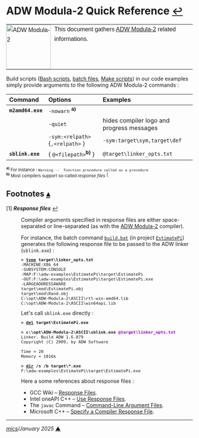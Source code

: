 # <span id="top">ADW Modula-2 Quick Reference</span> <span style="font-size:90%;">[↩](README.md#top)</span>

<table style="font-family:Helvetica,Arial;line-height:1.6;">
  <tr>
  <td style="border:0;padding:0 10px 0 0;;min-width:120px;"><a href="https://www.modula2.org/adwm2/"><img src="./docs/images/m2.svg" width="120" alt="ADW Modula-2"/></a></td>
  <td style="border:0;padding:0;vertical-align:text-top;">This document gathers <a href="https://www.modula2.org/adwm2/" rel="external">ADW Modula-2</a> related informations.
  </td>
  </tr>
</table>

Build scripts (<a href="https://cloudblogs.microsoft.com/opensource/2023/02/21/introducing-bash-for-beginners/" rel="external">Bash scripts</a>, <a href="https://en.wikibooks.org/wiki/Windows_Batch_Scripting" rel="external">batch files</a>, <a href="https://makefiletutorial.com/" rel="external">Make scripts</a>) in our code examples simply provide arguments to the following ADW Modula-2 commands :

| Command           | Options                          | Examples |
|:------------------|:---------------------------------|:---------|
| **`m2amd64.exe`** | `-nowarn` <sup><b>a)</b></sup>   | |
|                   | `-quiet`                         | hides compiler logo and progress messages |
|                   | `-sym:<relpath>` {`,<relpath>` } | `-sym:target\sym,target\def` |
| **`sblink.exe`**  | { `@<filepath>`<sup><b>b)</b></sup> }                | `@target\linker_opts.txt`| 
<div style="font-size:80%;">
<sup><b>a)</b></sup> For instance : <code>Warning --  Function procedure called as a procedure</code><br/>
<sup><b>b)</b></sup> Most compilers support so-called <i>response files</i> <sup id="anchor_01"><a href="#footnote_01">1</a></sup>.
</div>

<!--=======================================================================-->

## <span id="footnotes">Footnotes</span> [**&#x25B4;**](#top)

<span id="footnote_01">[1]</span> ***Response files*** [↩](#anchor_01)

<dl><dd>
<p>Compiler arguments specified in response files are either space-separated or line-separated (as with the <a href="https://www.modula2.org/adwm2/">ADW Modula-2</a> compiler).</p>
For instance, the batch command <a href="./adw-examples/EstimatePi/build.bat"><code>build.bat</code></a> (in project <a href="./adw-examples/EstimatePi/"><code>EstimatePi</code></a>) generates the following response file to be passed to the ADW linker  (<code>sblink.exe</code>) :
<pre style="font-size:80%;">
<b>&gt; <a href="https://learn.microsoft.com/en-us/windows-server/administration/windows-commands/type" rel="external">type</a> target\linker_opts.txt</b>
-MACHINE:X86_64
-SUBSYSTEM:CONSOLE
-MAP:F:\adw-examples\EstimatePi\target\EstimatePi
-OUT:F:\adw-examples\EstimatePi\target\EstimatePi.exe
-LARGEADDRESSAWARE
target\mod\EstimatePi.obj
target\mod\Rand.obj
C:\opt\ADW-Modula-2\ASCII\rtl-win-amd64.lib
C:\opt\ADW-Modula-2\ASCII\win64api.lib
</pre>
Let's call <code>sblink.exe</code> directly :
<pre style="font-size:80%;">
<b>&gt; <a href="https://learn.microsoft.com/fr-fr/windows-server/administration/windows-commands/del" rel="external">del</a> target\EstimatePi.exe</b>
&nbsp;
<b>&gt; c:\opt\ADW-Modula-2\ASCII\sblink.exe <span style="color:darkviolet;">@target\linker_opts.txt</span></b>
Linker. Build ADW 1.6.879
Copyright (C) 2009, by ADW Software
&nbsp;
Time = 20
Memory = 1816k
&nbsp;
<b>&gt; <a href="https://learn.microsoft.com/fr-fr/windows-server/administration/windows-commands/dir" rel="external">dir</a> /s /b target\*.exe</b>
F:\adw-examples\EstimatePi\target\EstimatePi.exe
</pre>
</dd>
<dd>
Here a some references about response files :
<ul style="">
<li>GCC Wiki &ndash; <a href="https://gcc.gnu.org/wiki/Response_Files">Response Files</a>.</li>
<li>Intel oneAPI C++ &ndash; <a href="https://www.intel.com/content/www/us/en/docs/dpcpp-cpp-compiler/developer-guide-reference/2023-0/use-response-files.html">Use Response Files</a>.</li>
<li>The <code>javac</code> Command &ndash; <a href="https://docs.oracle.com/en/java/javase/17/docs/specs/man/javac.html#command-line-argument-files" rel="external">Command-Line Argument Files</a>.</li>
<li>Microsoft C++ &ndash; <a href="https://learn.microsoft.com/en-us/cpp/build/reference/at-specify-a-compiler-response-file">Specify a Compiler Response File</a>.</li>
</ul>
</dd></dl>

***

*[mics](https://lampwww.epfl.ch/~michelou/)/January 2025* [**&#9650;**](#top)  <!-- February 2023 -->

<span id="bottom">&nbsp;</span>

<!-- href links -->
